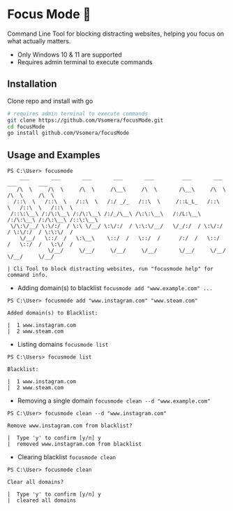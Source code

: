 
# Focus Mode 🌃

Command Line Tool for blocking distracting websites, helping you focus on what actually matters.
- Only Windows 10 & 11 are supported
- Requires admin terminal to execute commands

## Installation

Clone repo and install with go

```bash
# requires admin terminal to execute commands
git clone https://github.com/Vsomera/focusMode.git
cd focusMode
go install github.com/Vsomera/focusMode
```
    
## Usage and Examples

```
PS C:\User> focusmode
    ___       ___       ___       ___       ___         ___       ___       ___       ___
   /\  \     /\  \     /\  \     /\__\     /\  \       /\__\     /\  \     /\  \     /\  \
  /::\  \   /::\  \   /::\  \   /:/ _/_   /::\  \     /::L_L_   /::\  \   /::\  \   /::\  \
 /::\:\__\ /:/\:\__\ /:/\:\__\ /:/_/\__\ /\:\:\__\   /:/L:\__\ /:/\:\__\ /:/\:\__\ /::\:\__\
 \/\:\/__/ \:\/:/  / \:\ \/__/ \:\/:/  / \:\:\/__/   \/_/:/  / \:\/:/  / \:\/:/  / \:\:\/  /
    \/__/   \::/  /   \:\__\    \::/  /   \::/  /      /:/  /   \::/  /   \::/  /   \:\/  /
             \/__/     \/__/     \/__/     \/__/       \/__/     \/__/     \/__/     \/__/

| Cli Tool to block distracting websites, run "focusmode help" for command info.
```
- Adding domain(s) to blacklist `focusmode add "www.example.com" ...`
```
PS C:\User> focusmode add "www.instagram.com" "www.steam.com"

Added domain(s) to Blacklist:

|  1 www.instagram.com
|  2 www.steam.com
```
- Listing domains `focusmode list`
```
PS C:\Users> focusmode list

Blacklist:

|  1 www.instagram.com
|  2 www.steam.com
```

- Removing a single domain `focusmode clean --d "www.example.com"`

```
PS C:\User> focusmode clean --d "www.instagram.com"

Remove www.instagram.com from blacklist?

|  Type 'y' to confirm [y/n] y
|  removed www.instagram.com from blacklist
```
- Clearing blacklist `focusmode clean`
```
PS C:\User> focusmode clean

Clear all domains?

|  Type 'y' to confirm [y/n] y
|  cleared all domains
```
